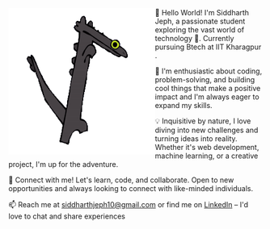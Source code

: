 <img align="left" alt="GIF" src="toothless-dancing-toothless.gif" width="290" height="290" />
👋 Hello World! I'm Siddharth Jeph, a passionate student exploring the vast world of technology 🚀. Currently pursuing Btech  at IIT Kharagpur .



🌱 I'm enthusiastic about coding, problem-solving, and building cool things that make a positive impact and I'm always eager to expand my skills.

💡 Inquisitive by nature, I love diving into new challenges and turning ideas into reality. Whether it's web development, machine learning, or a creative project, I'm up for the adventure.

🔗 Connect with me! Let's learn, code, and collaborate. Open to new opportunities and always looking to connect with like-minded individuals.

📫 Reach me at siddharthjeph10@gmail.com or find me on [LinkedIn](https://www.linkedin.com/in/siddharth-jeph-96601b244/) – I'd love to chat and share experiences
